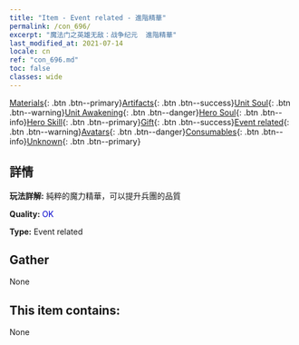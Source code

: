```yaml
---
title: "Item - Event related - 進階精華"
permalink: /con_696/
excerpt: "魔法门之英雄无敌：战争纪元  進階精華"
last_modified_at: 2021-07-14
locale: cn
ref: "con_696.md"
toc: false
classes: wide
---
```

 [Materials](/ItemsCN/){: .btn .btn--primary}[Artifacts](/ItemsCN/Artifacts/){: .btn .btn--success}[Unit Soul](/ItemsCN/UnitSoul/){: .btn .btn--warning}[Unit Awakening](/ItemsCN/UnitAwakening/){: .btn .btn--danger}[Hero Soul](/ItemsCN/HeroSoul/){: .btn .btn--info}[Hero Skill](/ItemsCN/HeroSkill/){: .btn .btn--primary}[Gift](/ItemsCN/Gift/){: .btn .btn--success}[Event related](/ItemsCN/Events/){: .btn .btn--warning}[Avatars](/ItemsCN/Avatars/){: .btn .btn--danger}[Consumables](/ItemsCN/Consumables/){: .btn .btn--info}[Unknown](/ItemsCN/Unknown/){: .btn .btn--primary}

## 詳情
 **玩法詳解:** 純粹的魔力精華，可以提升兵團的品質

 **Quality:** <span style="color: #0000CD">OK</span>

 **Type:** Event related

## Gather

  None

## This item contains:

  None

